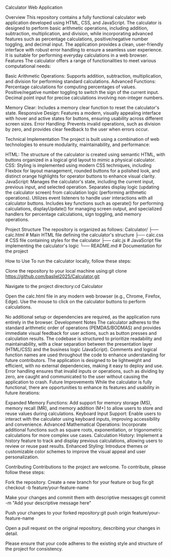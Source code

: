 Calculator Web Application


Overview
This repository contains a fully functional calculator web application developed using HTML, CSS, and JavaScript. The calculator is designed to perform basic arithmetic operations, including addition, subtraction, multiplication, and division, while incorporating advanced features such as percentage calculations, positive/negative number toggling, and decimal input. The application provides a clean, user-friendly interface with robust error handling to ensure a seamless user experience. It is suitable for performing everyday calculations in a web browser.
Features
The calculator offers a range of functionalities to meet various computational needs:

Basic Arithmetic Operations: Supports addition, subtraction, multiplication, and division for performing standard calculations.
Advanced Functions:
Percentage calculations for computing percentages of values.
Positive/negative number toggling to switch the sign of the current input.
Decimal point input for precise calculations involving non-integer numbers.


Memory Clear: Includes a memory clear function to reset the calculator's state.
Responsive Design: Features a modern, visually appealing interface with hover and active states for buttons, ensuring usability across different screen sizes.
Error Handling: Prevents invalid operations, such as division by zero, and provides clear feedback to the user when errors occur.

Technical Implementation
The project is built using a combination of web technologies to ensure modularity, maintainability, and performance:

HTML: The structure of the calculator is created using semantic HTML, with buttons organized in a logical grid layout to mimic a physical calculator.
CSS: Styling is implemented using modern CSS techniques, including Flexbox for layout management, rounded buttons for a polished look, and distinct orange highlights for operator buttons to enhance visual clarity.
JavaScript:
Manages the calculator's state, including the current input, previous input, and selected operation.
Separates display logic (updating the calculator screen) from calculation logic (performing arithmetic operations).
Utilizes event listeners to handle user interactions with all calculator buttons.
Includes key functions such as operate() for performing calculations, displayUpdate() for managing screen output, and specialized handlers for percentage calculations, sign toggling, and memory operations.



Project Structure
The repository is organized as follows:
Calculator/
├── calc.html    # Main HTML file defining the calculator's structure
├── calc.css     # CSS file containing styles for the calculator
├── calc.js      # JavaScript file implementing the calculator's logic
└── README.md    # Documentation for the project

How to Use
To run the calculator locally, follow these steps:

Clone the repository to your local machine using:git clone https://github.com/basliel2025/Calculator.git


Navigate to the project directory:cd Calculator


Open the calc.html file in any modern web browser (e.g., Chrome, Firefox, Edge).
Use the mouse to click on the calculator buttons to perform calculations.

No additional setup or dependencies are required, as the application runs entirely in the browser.
Development Notes
The calculator adheres to the standard arithmetic order of operations (PEMDAS/BODMAS) and provides immediate visual feedback for user actions, such as button presses and calculation results. The codebase is structured to prioritize readability and maintainability, with a clear separation between the presentation layer (HTML/CSS) and the business logic (JavaScript). Comments and logical function names are used throughout the code to enhance understanding for future contributors.
The application is designed to be lightweight and efficient, with no external dependencies, making it easy to deploy and use. Error handling ensures that invalid inputs or operations, such as dividing by zero, are caught and communicated to the user without causing the application to crash.
Future Improvements
While the calculator is fully functional, there are opportunities to enhance its features and usability in future iterations:

Expanded Memory Functions: Add support for memory storage (MS), memory recall (MR), and memory addition (M+) to allow users to store and reuse values during calculations.
Keyboard Input Support: Enable users to interact with the calculator using keyboard inputs, improving accessibility and convenience.
Advanced Mathematical Operations: Incorporate additional functions such as square roots, exponentiation, or trigonometric calculations for more complex use cases.
Calculation History: Implement a history feature to track and display previous calculations, allowing users to review or reuse past results.
Enhanced Styling: Introduce themes or customizable color schemes to improve the visual appeal and user personalization.

Contributing
Contributions to the project are welcome. To contribute, please follow these steps:

Fork the repository.
Create a new branch for your feature or bug fix:git checkout -b feature/your-feature-name


Make your changes and commit them with descriptive messages:git commit -m "Add your descriptive message here"


Push your changes to your forked repository:git push origin feature/your-feature-name


Open a pull request on the original repository, describing your changes in detail.

Please ensure that your code adheres to the existing style and structure of the project for consistency.


